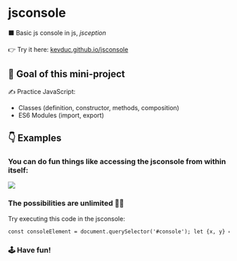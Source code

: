 # jsconsole

⬛ Basic js console in js, _jsception_

👉 Try it here: [kevduc.github.io/jsconsole](https://kevduc.github.io/jsconsole)

## 🎯 Goal of this mini-project

✍ Practice JavaScript:

- Classes (definition, constructor, methods, composition)
- ES6 Modules (import, export)

## 👇 Examples

### You can do fun things like accessing the jsconsole from within itself:

<img style="max-width:70ch" src="https://user-images.githubusercontent.com/64347790/121444356-45939580-c987-11eb-9434-b63ff28e9e59.png" />

### The possibilities are unlimited 🧙‍♂️

Try executing this code in the jsconsole:

```txt
const consoleElement = document.querySelector('#console'); let {x, y} = consoleElement.getBoundingClientRect(); const updateConsolePosition = (x, y) => { consoleElement.style.top = `${y}px`; consoleElement.style.left = `${x}px` }; updateConsolePosition(x, y); consoleElement.style.position = "absolute"; const movementSpeed = 10; let key = ''; jsconsole.input.addEventListener("keydown", (e) => key = e.key); jsconsole.input.addEventListener("keyup", (e) => key = ""); setInterval(() => { switch(key) { case "w": { y -= movementSpeed; break; } case "s": { y += movementSpeed; break; } case "a": { x -= movementSpeed; break; } case "d": { x += movementSpeed; break; } default: break; } updateConsolePosition(x, y); }, 17); jsconsole.clear(); "Use the WASD keys to control the jsconsole!"
```

### 🕹 Have fun!
